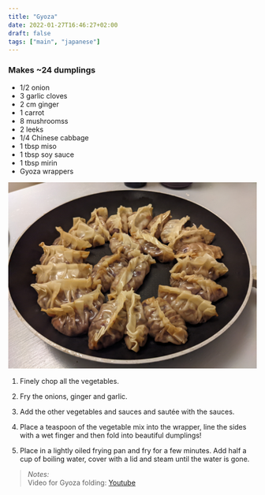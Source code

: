 ```yaml
---
title: "Gyoza"
date: 2022-01-27T16:46:27+02:00
draft: false
tags: ["main", "japanese"]
---
```


### Makes ~24 dumplings

- 1/2 onion
- 3 garlic cloves
- 2 cm ginger
- 1 carrot
- 8 mushroomss
- 2 leeks
- 1/4 Chinese cabbage
- 1 tbsp miso
- 1 tbsp soy sauce
- 1 tbsp mirin
- Gyoza wrappers

![Gyoza Dumplings](../gyoza.jpg)

1. Finely chop all the vegetables.

2. Fry the onions, ginger and garlic.

3. Add the other vegetables and sauces and sautée with the sauces.

4. Place a teaspoon of the vegetable mix into the wrapper, line the sides with a wet finger and then fold into beautiful dumplings!

5. Place in a lightly oiled frying pan and fry for a few minutes. Add half a cup of boiling water, cover with a lid and steam until the water is gone.

> *Notes:* \
Video for Gyoza folding: [Youtube](https://www.youtube.com/watch?v=9uzGezdkuso)
